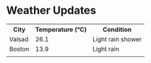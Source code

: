 # Weather Updates

<!-- WEATHER-UPDATE-START -->
<table><tr><th>City</th><th>Temperature (°C)</th><th>Condition</th></tr><tr><td>Valsad</td><td>26.1</td><td>Light rain shower</td></tr><tr><td>Boston</td><td>13.9</td><td>Light rain</td></tr><tr><td></td><td></td><td></td></tr></table>
<!-- WEATHER-UPDATE-END -->
